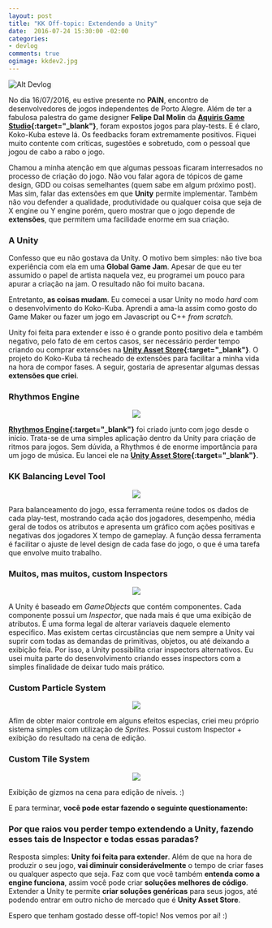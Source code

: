 ```yaml
---
layout: post
title: "KK Off-topic: Extendendo a Unity"
date:  2016-07-24 15:30:00 -02:00
categories:
- devlog
comments: true
ogimage: kkdev2.jpg
---
```


![Alt Devlog]({{site.baseurl}}/img/posts/{{page.ogimage}})

No dia 16/07/2016, eu estive presente no **PAIN**, encontro de desenvolvedores de jogos independentes de Porto Alegre. Além de ter
a fabulosa palestra do game designer **Felipe Dal Molin** da **[Aquiris Game Studio](http://www.aquiris.com.br/?lang=pt_BR){:target="_blank"}**, foram expostos jogos para play-tests. E é claro, Koko-Kuba esteve lá.
Os feedbacks foram extremamente positivos. Fiquei muito contente com críticas, sugestões e sobretudo, com o pessoal que jogou de cabo a rabo o jogo.

Chamou a minha atenção em que algumas pessoas ficaram interresados no processo de criação do jogo. Não vou falar agora de tópicos de game design, GDD ou coisas semelhantes (quem sabe em algum próximo post). Mas sim, falar das extensões em que **Unity** permite implementar. Também não vou defender a qualidade, produtividade ou qualquer coisa que seja de X engine ou Y engine porém, quero mostrar que o jogo depende de **extensões**, que permitem uma facilidade enorme em sua criação.

### A Unity

Confesso que eu não gostava da Unity. O motivo bem simples: não tive boa experiência com ela em uma **Global Game Jam**. Apesar de que eu ter assumido o papel de artista naquela vez, eu programei um pouco para apurar a criação na jam. O resultado não foi muito bacana.

Entretanto, **as coisas mudam**. Eu comecei a usar Unity no modo *hard* com o desenvolvimento do Koko-Kuba. Aprendi a ama-la assim como gosto do Game Maker ou fazer um jogo em Javascript ou C++ *from scratch*.

Unity foi feita para extender e isso é o grande ponto positivo dela e também negativo, pelo fato de em certos casos, ser necessário perder tempo criando ou comprar extensões na **[Unity Asset Store](https://www.assetstore.unity3d.com/){:target="_blank"}**. O projeto do Koko-Kuba tá recheado de extensões para facilitar a minha vida na hora de compor fases.
A seguir, gostaria de apresentar algumas dessas **extensões que criei**.

### Rhythmos Engine

<p style="text-align: center; margin-bottom: 0.25em; line-height:0;">
<img style="max-width: 75%;" src="{{site.baseurl}}/img/posts/kkRhythmos.jpg">
</p>

**[Rhythmos Engine](http://localhost:4000/website/portfolio/rhythmos-engine/){:target="_blank"}** foi criado junto com jogo desde o inicio. Trata-se de uma simples aplicação dentro da Unity para criação de ritmos para jogos. Sem dúvida, a Rhythmos é de enorme importância para um jogo de música. Eu lancei ele na **[Unity Asset Store](https://www.assetstore.unity3d.com/en/#!/content/39835){:target="_blank"}**.

### KK Balancing Level Tool

<p style="text-align: center; margin-bottom: 0.25em; line-height:0;">
<img src="{{site.baseurl}}/img/posts/kkBalanceamento.jpg">
</p>

Para balanceamento do jogo, essa ferramenta reúne todos os dados de cada play-test, mostrando cada ação dos jogadores, desempenho, média geral de todos os atributos e apresenta um gráfico com ações positivas e negativas dos jogadores X tempo de gameplay. A função dessa ferramenta é facilitar o ajuste de level design de cada fase do jogo, o que é uma tarefa que envolve muito trabalho.

### Muitos, mas muitos, custom Inspectors

<p style="text-align: center; margin-bottom: 0.25em; line-height:0;">
<img src="{{site.baseurl}}/img/posts/kkInspectors.jpg">
</p>

A Unity é baseado em *GameObjects* que contém componentes. Cada componente possui um *Inspector*, que nada mais é que uma exibição de atributos. É uma forma legal de alterar variaveis daquele elemento especifico. Mas existem certas circustâncias que nem sempre a Unity vai suprir com todas as demandas de primitivas, objetos, ou até deixando a exibição feia. Por isso, a Unity possibilita criar inspectors alternativos. Eu usei muita parte do desenvolvimento criando esses inspectors com a simples finalidade de deixar tudo mais prático.

### Custom Particle System

<p style="text-align: center; margin-bottom: 0.25em; line-height:0;">
<img src="{{site.baseurl}}/img/posts/kkParticleSys.jpg">
</p>

Afim de obter maior controle em alguns efeitos especias, criei meu próprio sistema simples com utilização de *Sprites*. Possui custom Inspector + exibição do resultado na cena de edição.

### Custom Tile System

<p style="text-align: center; margin-bottom: 0.25em; line-height:0;">
<img src="{{site.baseurl}}/img/posts/kkTileSystem.jpg">
</p>

Exibição de gizmos na cena para edição de níveis. :)

E para terminar, **você pode estar fazendo o seguinte questionamento:**

### Por que raios vou perder tempo extendendo a Unity, fazendo esses tais de Inspector e todas essas paradas?

Resposta simples: **Unity foi feita para extender**. Além de que na hora de produzir o seu jogo, **vai diminuir considerávelmente** o tempo de criar fases ou qualquer aspecto que seja. Faz com que você também **entenda como a engine funciona**, assim você pode criar **soluções melhores de código**. Extender a Unity te permite **criar soluções genéricas** para seus jogos, até podendo entrar em outro nicho de mercado que é **Unity Asset Store**.

Espero que tenham gostado desse off-topic! Nos vemos por aí! :)
